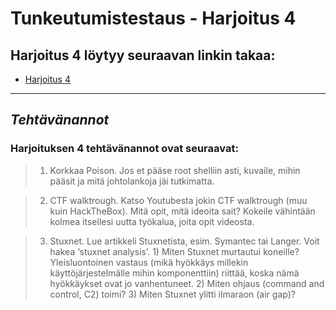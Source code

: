 Tunkeutumistestaus - Harjoitus 4
==============

## Harjoitus 4 löytyy seuraavan linkin takaa:

- [Harjoitus 4](104.248.38.126/data/documents/h4.md)

--------------

*Tehtävänannot*
--------------

### Harjoituksen 4 tehtävänannot ovat seuraavat:

> 1) Korkkaa Poison. Jos et pääse root shelliin asti, kuvaile, mihin pääsit ja mitä johtolankoja jäi tutkimatta.

> 2) CTF walktrough. Katso Youtubesta jokin CTF walktrough (muu kuin HackTheBox). Mitä opit, mitä ideoita sait? Kokeile vähintään kolmea itsellesi uutta työkalua, joita opit videosta.

> 3) Stuxnet. Lue artikkeli Stuxnetista, esim. Symantec tai Langer. Voit hakea ‘stuxnet analysis’. 1) Miten Stuxnet murtautui koneille? Yleisluontoinen vastaus (mikä hyökkäys millekin käyttöjärjestelmälle mihin komponenttiin) riittää, koska nämä hyökkäykset ovat jo vanhentuneet. 2) Miten ohjaus (command and control, C2) toimi? 3) Miten Stuxnet ylitti ilmaraon (air gap)?
